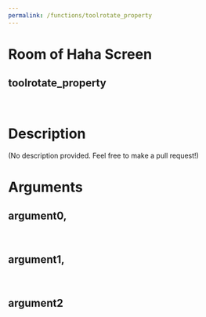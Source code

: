 ```yaml
---
permalink: /functions/toolrotate_property
---
```

# Room of Haha Screen  
## toolrotate_property  
&nbsp;  
# Description  
(No description provided. Feel free to make a pull request!) 
&nbsp;  
# Arguments
## argument0, 

&nbsp;  
## argument1, 

&nbsp;  
## argument2

&nbsp;  


